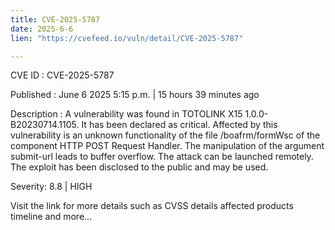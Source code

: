 ```yaml
---
title: CVE-2025-5787
date: 2025-6-6
lien: "https://cvefeed.io/vuln/detail/CVE-2025-5787"

---
```


CVE ID : CVE-2025-5787

Published :  June 6
2025
5:15 p.m. | 15 hours
39 minutes ago

Description : A vulnerability was found in TOTOLINK X15 1.0.0-B20230714.1105. It has been declared as critical. Affected by this vulnerability is an unknown functionality of the file /boafrm/formWsc of the component HTTP POST Request Handler. The manipulation of the argument submit-url leads to buffer overflow. The attack can be launched remotely. The exploit has been disclosed to the public and may be used.

Severity: 8.8 | HIGH

Visit the link for more details
such as CVSS details
affected products
timeline
and more...
